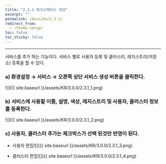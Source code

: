 ```yaml
---
title: "2.3.1 워크스페이스 생성"
excerpt: ""
permalink: /docs/ko/2.3.1/
redirect_from:
  - /theme-setup/
toc: false
toc_sticky: false
---
```


---
서비스를 추가 하는 기능이다. 서비스 별로 사용자 등록 및 클러스터, 레지스트리\(저장소\) 등록을 할 수 있다.

### a\) 환경설정 → 서비스 → 오른쪽 상단 서비스 생성 버튼을 클릭한다.
![]({{ site.baseurl }}/assets/KR/3.0.0/2.3.1_1.png)

### b\) 서비스에 사용할 이름, 설명, 색상, 레지스트리 및 사용자, 클러스터 정보를 등록한다.
![]({{ site.baseurl }}/assets/KR/3.0.0/2.3.1_2.png)

### c\) 사용자, 클러스터 추가는 체크박스가 선택 된것만 반영이 된다.

* 사용자 편집![]({{ site.baseurl }}/assets/KR/3.0.0/2.3.1_3.png)

* 클러스터 편집![]({{ site.baseurl }}/assets/KR/3.0.0/2.3.1_4.png)
